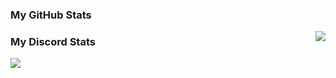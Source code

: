### My GitHub Stats

<img align="right" src="https://discord.c99.nl/widget/theme-1/320407113887252482.png"/>

### My Discord Stats
<img align="left" src="https://github-readme-stats.vercel.app/api?username=mrluckygamer&count_private=true&show_icons=true&theme=onedark"/>
